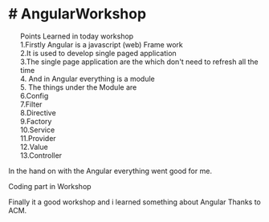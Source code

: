<html>
<head>
<h1># AngularWorkshop</h1>
</head>
<body>
<ol>
Points Learned in today workshop <br>
1.Firstly Angular is a javascript (web) Frame work<br>
2.It is used to develop single paged application <br>
3.The single page application are the which don't need to refresh all the time<br> 
4. And in Angular everything is a module <br>
5. The things under the Module are <br>
6.Config <br>
7.Filter <br>
8.Directive <br>
9.Factory <br>
10.Service <br>
11.Provider <br>
12.Value<br>
13.Controller<br>
</ol>
<p>
In the hand on with the Angular everything went good for me.


Coding part in Workshop
<!---
<html>
    <head>
        <script src="https://ajax.googleapis.com/ajax/libs/angularjs/1.7.8/angular.min.js">

           </script>  
             <script src="app.js"></script>

       </Script>
    </head>
    <bod<y ng-app="myapp" ng-controller="myfirstcontroller">
        <h1>
            {{2+6}}
            </h1></t><input type="text" ng-model="test"/>
<h2>{{test}}</h2>
<h3>{{hello}}</h3>
<input type= "text"> 
    </body>
</html>


angular.module("myapp",[])
.controller("myfirstcontroller", ['$scope', function ($scope){
console.log("this is form controller")
$scope.hello= "Hello World";
}]);

-->
Finally it a good workshop and i learned something about Angular
Thanks to ACM.
</p>
</body>
</html>